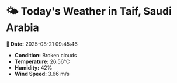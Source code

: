 # 🌤️ Today's Weather in Taif, Saudi Arabia

**📅 Date:** 2025-08-21 09:45:46

- **Condition:** Broken clouds
- **Temperature:** 26.56°C
- **Humidity:** 42%
- **Wind Speed:** 3.66 m/s
